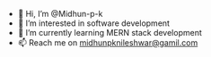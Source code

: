 - 👋 Hi, I’m @Midhun-p-k
- 👀 I’m interested in software development
- 🌱 I’m currently learning MERN stack development
- 📫 Reach me on midhunpknileshwar@gamil.com


